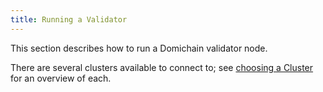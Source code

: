 ```yaml
---
title: Running a Validator
---
```


This section describes how to run a Domichain validator node.

There are several clusters available to connect to; see [choosing a Cluster](cli/choose-a-cluster.md) for an overview of each.
